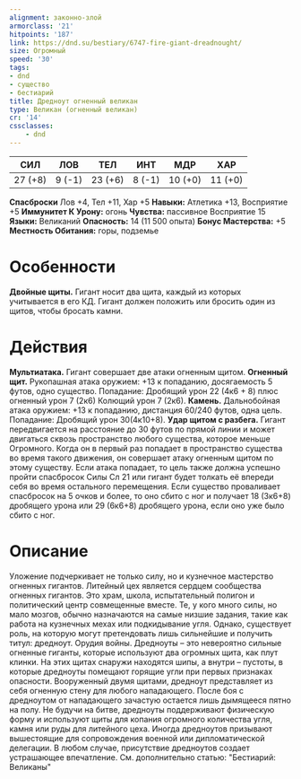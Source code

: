 ```yaml
---
alignment: законно-злой
armorclass: '21'
hitpoints: '187'
link: https://dnd.su/bestiary/6747-fire-giant-dreadnought/
size: Огромный
speed: '30'
tags:
- dnd
- существо
- бестиарий
title: Дредноут огненный великан
type: Великан (огненный великан)
cr: '14'
cssclasses:
    - dnd
---
```



| СИЛ | ЛОВ | ТЕЛ | ИНТ | МДР | ХАР |
|---|---|---|---|---|---|
| 27 (+8) | 9 (-1) | 23 (+6) | 8 (-1) | 10 (+0) | 11 (+0) |
**Спасброски** Лов +4, Тел +11, Хар +5
**Навыки:** Атлетика +13, Восприятие +5
**Иммунитет К Урону:** огонь
**Чувства:** пассивное Восприятие 15
**Языки:** Великаний
**Опасность:** 14 (11 500 опыта)
**Бонус Мастерства:** +5
**Местность Обитания:** горы, подземье


# Особенности
**Двойные щиты.** Гигант носит два щита, каждый из которых учитывается в его КД. Гигант должен положить или бросить один из щитов, чтобы бросать камни.


# Действия
**Мультиатака.** Гигант совершает две атаки огненным щитом.
**Огненный щит.** Рукопашная атака оружием: +13 к попаданию, досягаемость 5 футов, одно существо. Попадание: Дробящий урон 22 (4к6 + 8) плюс огненный урон 7 (2к6) Колющий урон 7 (2к6).
**Камень.** Дальнобойная атака оружием: +13 к попаданию, дистанция 60/240 футов, одна цель. Попадание: Дробящий урон 30(4к10+8).
**Удар щитом с разбега.** Гигант передвигается на расстояние до 30 футов по прямой линии и может двигаться сквозь пространство любого существа, которое меньше Огромного. Когда он в первый раз попадает в пространство существа во время такого движения, он совершает атаку огненным щитом по этому существу. Если атака попадает, то цель также должна успешно пройти спасбросок Силы Сл 21 или гигант будет толкать её впереди себя во время остального перемещения. Если существо проваливает спасбросок на 5 очков и более, то оно сбито с ног и получает 18 (3к6+8) дробящего урона или 29 (6к6+8) дробящего урона, если оно уже было сбито с ног.


# Описание
Уложение подчеркивает не только силу, но и кузнечное мастерство огненных гигантов. Литейный цех является сердцем сообщества огненных гигантов. Это храм, школа, испытательный полигон и политический центр совмещенные вместе. Те, у кого много силы, но мало мозгов, обычно назначаются на самые низшие задания, такие как работа на кузнечных мехах или подкидывание угля. Однако, существует роль, на которую могут претендовать лишь сильнейшие и получить титул: дредноут. Орудия войны. Дредноуты – это невероятно сильные огненные гиганты, которые используют два огромных щита, как плут клинки. На этих щитах снаружи находятся шипы, а внутри – пустоты, в которые дредноуты помещают горящие угли при первых признаках опасности. Вооруженный двумя щитами, дредноут представляет из себя огненную стену для любого нападающего. После боя с дредноутом от нападающего зачастую остается лишь дымящееся пятно на полу. Не будучи на битве, дредноуты поддерживают физическую форму и используют щиты для копания огромного количества угля, камня или руды для литейного цеха. Иногда дредноутов призывают вышестоящие для сопровождения военной или дипломатической делегации. В любом случае, присутствие дредноутов создает устрашающее впечатление. См. дополнительно статью: "Бестиарий: Великаны"